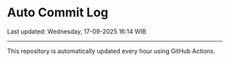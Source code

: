 # Auto Commit Log

Last updated: Wednesday, 17-09-2025 16:14 WIB

---

This repository is automatically updated every hour using GitHub Actions.
